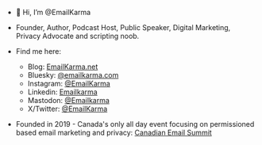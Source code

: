 - 👋 Hi, I’m @EmailKarma

- Founder, Author, Podcast Host, Public Speaker, Digital Marketing, Privacy Advocate and scripting noob. 

- Find me here: 
  - Blog: <a rel="me" href="https://emailkarma.net" target="new">EmailKarma.net</a>
  - Bluesky: <a rel="me" href="https://bsky.app/profile/emailkarma.com" target="new">@emailkarma.com</a>
  - Instagram: <a rel="me" href="https://instagram.com/emailkarma" target="new">@EmailKarma</a>
  - Linkedin: <a rel="me" href="https://linkedin.com/in/vernhout" target="new">Emailkarma</a>
  - Mastodon: <a rel="me" href="https://deliverabilit.ie/@emailkarma" target="new">@Emailkarma</a>
  - X/Twitter: <a rel="me" href="https://twitter.com/emailkarma" target="new">@EmailKarma</a>
  
- Founded in 2019 - Canada's only all day event focusing on permissioned based email marketing and privacy: [Canadian Email Summit](https://emailsummit.ca)
<!---
EmailKarma/EmailKarma is a ✨ special ✨ repository because its `README.md` (this file) appears on your GitHub profile.
You can click the Preview link to take a look at your changes.
--->
